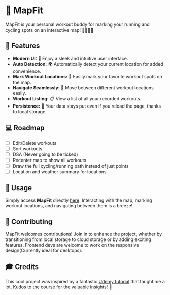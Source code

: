 # 📍 MapFit

MapFit is your personal workout buddy for marking your running and cycling spots on an interactive map! 🏃‍♂️🚴‍♀️

## 🌟 Features

- **Modern UI:** 🎨 Enjoy a sleek and intuitive user interface.
- **Auto Detection:** 🌍 Automatically detect your current location for added convenience.
- **Mark Workout Locations:** 📍 Easily mark your favorite workout spots on the map.
- **Navigate Seamlessly:** 🧭 Move between different workout locations easily.
- **Workout Listing:** 📋 View a list of all your recorded workouts.
- **Persistence:** 💾 Your data stays put even if you reload the page, thanks to local storage.

## 💻 Roadmap

- [ ] Edit/Delete workouts
- [ ] Sort workouts
- [ ] DSA (Never going to be ticked)
- [ ] Recenter map to show all workouts
- [ ] Draw the full cycling/running path instead of just points
- [ ] Location and weather summary for locations

## 🚀 Usage

Simply access **MapFit** directly [here](https://mapfit.vercel.app/). Interacting with the map, marking workout locations, and navigating between them is a breeze!

## 🤝 Contributing

MapFit welcomes contributions! Join in to enhance the project, whether by transitioning from local storage to cloud storage or by adding exciting features. Frontend devs are welcome to work on the responsive design(Currently ideal for desktops).

## 🎓 Credits

This cool project was inspired by a fantastic [Udemy tutorial](https://www.udemy.com/course/the-complete-javascript-course/) that taught me a lot. Kudos to the course for the valuable insights! 🌟


